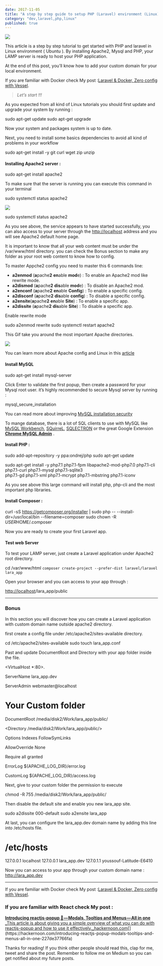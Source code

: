 ```yaml
---
date: 2017-11-05
title: "A step by step guide to setup PHP (Laravel) environment (Linux)."
category: "dev,laravel,php,linux"
published: true
---
```


![](https://cdn-images-1.medium.com/max/2000/1*UWkL4QRmHnvLiIoXPoU2qA.jpeg)

This article is a step by step tutorial to get started with PHP and laravel in Linux environment ( Ubuntu ). By installing Apache2, Mysql and PHP, your LAMP server is ready to host your PHP application.

At the end of this post, you’ll know how to add your custom domain for your local environment.

If you are familiar with Docker check My post :[Laravel & Docker, Zero config with Vessel](https://hackernoon.com/laravel-docker-zero-config-with-vessel-60e1aa173ea8).

> _Let’s start !!!_

As you expected from all kind of Linux tutorials you should first update and upgrade your system by running :

sudo apt-get update
sudo apt-get upgrade

Now your system and packages system is up to date.

Next, you need to install some basics dependencies to avoid all kind of problems in your workflow

sudo apt-get install -y git curl wget zip unzip

#### Installing Apache2 server :

sudo apt-get install apache2

To make sure that the server is running you can execute this command in your terminal

sudo systemctl status apache2

![](https://cdn-images-1.medium.com/max/800/1*YfnirRP-hhe6ruktm8OcvQ.png)

sudo systemctl status apache2

As you see above, the service appears to have started successfully, you can also access to your server through the [http://localhost](http://localhost/) address and you will see Apache2 default home page.

It is important to know that all your web content must be under the /var/www/html directory. you can check the Bonus section to make any folder as your root web content to know how to config.

To master Appche2 config you need to master this 6 commands line:

- **a2enmod** (**a**pache**2** **en**able **mod**e) : To enable an Apache2 mod like rewrite mode.
- **a2dismod** (**a**pache**2** **dis**able **mod**e) : To disable an Apache2 mod.
- **a2enconf** (**a**pache**2** **en**able **Config**) : To enable a specific config.
- **a2disconf** (**a**pache**2** **dis**able **config**) : To disable a specific config.
- **a2ensite**(**a**pache**2** **en**able **Site**) : To enable a specific app.
- **a2dissite** (**a**pache**2** **dis**able **Site**) : To disable a specific app.

Enable rewrite mode

sudo a2enmod rewrite
sudo systemctl restart apache2

This Gif take you around the most important Apache directories.

![](https://cdn-images-1.medium.com/max/800/1*Ewi-JLOM5ikd4xJydP5Avw.gif)

You can learn more about Apache config and Linux in this [article](https://www.linode.com/docs/web-servers/apache/apache-web-server-debian-8)

#### Install MySQL

sudo apt-get install mysql-server

Click Enter to validate the first popup, then create a password for your Mysql root user. it’s highly recommended to secure Mysql server by running :

mysql_secure_installation

You can read more about improving [MySQL installation security](https://dev.mysql.com/doc/refman/5.7/en/mysql-secure-installation.html)

To mange database, there is a lot of SQL clients to use with MySQL like [MySQL Workbench](https://dev.mysql.com/doc/workbench/en/wb-installing-linux.html), [SQuirreL](http://squirrel-sql.sourceforge.net/), [SQLECTRON](https://sqlectron.github.io/) or the great Google Extension [**Chrome MySQL Admin**](https://chrome.google.com/webstore/detail/chrome-mysql-admin/ndgnpnpakfcdjmpgmcaknimfgcldechn?hl=en) .

#### Install PHP :

sudo add-apt-repository -y ppa:ondrej/php
sudo apt-get update

sudo apt-get install -y php7.1 php7.1-fpm libapache2-mod-php7.0 php7.1-cli php7.1-curl php7.1-mysql php7.1-sqlite3 \
 php7.1-gd php7.1-xml php7.1-mcrypt php7.1-mbstring php7.1-iconv

As you see above this large command will install php, php-cli and the most important php libraries.

#### Install Composer :

curl -sS https://getcomposer.org/installer | sudo php -- --install-dir=/usr/local/bin --filename=composer
sudo chown -R $USER$HOME/.composer

Now you are ready to create your first Laravel app.

#### Test web Server

To test your LAMP server, just create a Laravel application under Apache2 root directory.

cd /var/www/html
`composer create-project --prefer-dist laravel/laravel lara_app`

Open your browser and you can access to your app through :

[http://localhost](http://localhost/)/lara_app/public

---

### Bonus

In this section you will discover how you can create a Laravel application with custom domain name outside apache2 directory.

first create a config file under /etc/apache2/sites-available directory.

cd /etc/apache2/sites-available
sudo touch lara_app.conf

Past and update DocumentRoot and Directory with your app folder inside the file.

<VirtualHost \*:80>.

ServerName lara_app.dev

ServerAdmin webmaster@localhost

# Your Custom folder

DocumentRoot /media/disk2/Work/lara_app/public/

<Directory /media/disk2/Work/lara_app/public/>

Options Indexes FollowSymLinks

AllowOverride None

Require all granted

</Directory>

ErrorLog \${APACHE_LOG_DIR}/error.log

CustomLog \${APACHE_LOG_DIR}/access.log

</VirtualHost>

Next, give to your custom folder the permission to execute

chmod -R 755 /media/disk2/Work/lara_app/public/

Then disable the default site and enable you new lara_app site.

sudo a2dissite 000-default
sudo a2ensite lara_app

At last, you can configure the lara_app.dev domain name by adding this line into /etc/hosts file.

# /etc/hosts

127.0.0.1 localhost
127.0.0.1 lara_app.dev
127.0.1.1 youssouf-Latitude-E6410

Now you can access to your app through your custom domain name : http://lara_app.dev

---

If you are familiar with Docker check My post :[Laravel & Docker, Zero config with Vessel](https://hackernoon.com/laravel-docker-zero-config-with-vessel-60e1aa173ea8).

### If you are familiar with React check My post :

[**Introducing reactjs-popup 🎉 — Modals, Tooltips and Menus — All in one**
\_This article is about giving you a simple overview of what you can do with reactjs-popup and how to use it effectively.\_hackernoon.com](https://hackernoon.com/introducing-reactjs-popup-modals-tooltips-and-menus-all-in-one-227de37766fa "https://hackernoon.com/introducing-reactjs-popup-modals-tooltips-and-menus-all-in-one-227de37766fa")[](https://hackernoon.com/introducing-reactjs-popup-modals-tooltips-and-menus-all-in-one-227de37766fa)

Thanks for reading! If you think other people should read this, clap for me, tweet and share the post. Remember to follow me on Medium so you can get notified about my future posts.
